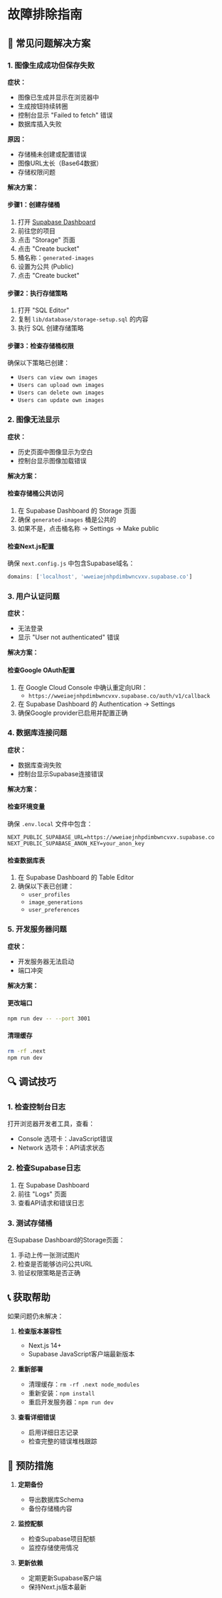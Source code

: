 # 故障排除指南

## 🔧 常见问题解决方案

### 1. 图像生成成功但保存失败

**症状：**
- 图像已生成并显示在浏览器中
- 生成按钮持续转圈
- 控制台显示 "Failed to fetch" 错误
- 数据库插入失败

**原因：**
- 存储桶未创建或配置错误
- 图像URL太长（Base64数据）
- 存储权限问题

**解决方案：**

#### 步骤1：创建存储桶
1. 打开 [Supabase Dashboard](https://app.supabase.com/)
2. 前往您的项目
3. 点击 "Storage" 页面
4. 点击 "Create bucket"
5. 桶名称：`generated-images`
6. 设置为公共 (Public)
7. 点击 "Create bucket"

#### 步骤2：执行存储策略
1. 打开 "SQL Editor"
2. 复制 `lib/database/storage-setup.sql` 的内容
3. 执行 SQL 创建存储策略

#### 步骤3：检查存储桶权限
确保以下策略已创建：
- `Users can view own images`
- `Users can upload own images`
- `Users can delete own images`
- `Users can update own images`

### 2. 图像无法显示

**症状：**
- 历史页面中图像显示为空白
- 控制台显示图像加载错误

**解决方案：**

#### 检查存储桶公共访问
1. 在 Supabase Dashboard 的 Storage 页面
2. 确保 `generated-images` 桶是公共的
3. 如果不是，点击桶名称 → Settings → Make public

#### 检查Next.js配置
确保 `next.config.js` 中包含Supabase域名：
```javascript
domains: ['localhost', 'wweiaejnhpdimbwncvxv.supabase.co']
```

### 3. 用户认证问题

**症状：**
- 无法登录
- 显示 "User not authenticated" 错误

**解决方案：**

#### 检查Google OAuth配置
1. 在 Google Cloud Console 中确认重定向URI：
   - `https://wweiaejnhpdimbwncvxv.supabase.co/auth/v1/callback`
2. 在 Supabase Dashboard 的 Authentication → Settings
3. 确保Google provider已启用并配置正确

### 4. 数据库连接问题

**症状：**
- 数据库查询失败
- 控制台显示Supabase连接错误

**解决方案：**

#### 检查环境变量
确保 `.env.local` 文件中包含：
```
NEXT_PUBLIC_SUPABASE_URL=https://wweiaejnhpdimbwncvxv.supabase.co
NEXT_PUBLIC_SUPABASE_ANON_KEY=your_anon_key
```

#### 检查数据库表
1. 在 Supabase Dashboard 的 Table Editor
2. 确保以下表已创建：
   - `user_profiles`
   - `image_generations`
   - `user_preferences`

### 5. 开发服务器问题

**症状：**
- 开发服务器无法启动
- 端口冲突

**解决方案：**

#### 更改端口
```bash
npm run dev -- --port 3001
```

#### 清理缓存
```bash
rm -rf .next
npm run dev
```

## 🔍 调试技巧

### 1. 检查控制台日志
打开浏览器开发者工具，查看：
- Console 选项卡：JavaScript错误
- Network 选项卡：API请求状态

### 2. 检查Supabase日志
1. 在 Supabase Dashboard
2. 前往 "Logs" 页面
3. 查看API请求和错误日志

### 3. 测试存储桶
在Supabase Dashboard的Storage页面：
1. 手动上传一张测试图片
2. 检查是否能够访问公共URL
3. 验证权限策略是否正确

## 📞 获取帮助

如果问题仍未解决：

1. **检查版本兼容性**
   - Next.js 14+
   - Supabase JavaScript客户端最新版本

2. **重新部署**
   - 清理缓存：`rm -rf .next node_modules`
   - 重新安装：`npm install`
   - 重启开发服务器：`npm run dev`

3. **查看详细错误**
   - 启用详细日志记录
   - 检查完整的错误堆栈跟踪

## 🎯 预防措施

1. **定期备份**
   - 导出数据库Schema
   - 备份存储桶内容

2. **监控配额**
   - 检查Supabase项目配额
   - 监控存储使用情况

3. **更新依赖**
   - 定期更新Supabase客户端
   - 保持Next.js版本最新 